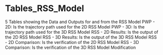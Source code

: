# Tables_RSS_Model
5 Tables showing the Data and Outputs for and from the RSS Model
PWP - 2D: Is the trajectory path used for the 2D RSS Model
PWP - 3D: Is the trajectory path used for the 3D RSS Model
RSS - 2D Results: Is the output of the 2D RSS Model
RSS - 3D Results: Is the output of the 3D RSS Model
RSS - 2D Comparison: Is the verification of the 2D RSS Model
RSS - 3D Comparison: Is the verification of the 3D RSS Model
Modification
